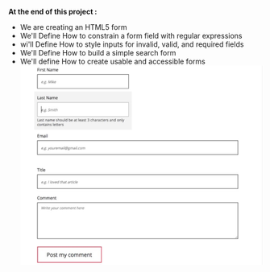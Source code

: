 **At the end of this project :**
- We are creating an HTML5 form
- We'll Define How to constrain a form field with regular expressions
- wi'll Define How to style inputs for invalid, valid, and required fields
- We'll Define How to build a simple search form
- We'll define How to create usable and accessible forms
![Form](https://github.com/eya-98/holbertonschool-web_front_end/blob/main/0x05-form/form.jpg)
